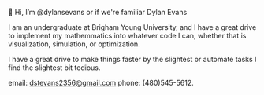 👋 Hi, I’m @dylansevans or if we're familiar Dylan Evans

I am an undergraduate at Brigham Young University, and I have a great drive to implement my mathemmatics into whatever code I can, whether that is visualization, simulation, or optimization.

I have a great drive to make things faster by the slightest or automate tasks I find the slightest bit tedious.

email: dstevans2356@gmail.com
phone: (480)545-5612.
